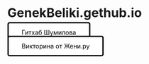 # GenekBeliki.gethub.io
<style>
.cwd{text-align:center;}
.cwda{cursor:pointer;font-size:24px;text-decoration:none;padding:17px 51px;color:#000000;background-color:#34d5cb;border-radius:7px;border:6px solid #0f7208;}
.cwda:hover{background-color:#dc0909;color:#ffffff;}
</style>
<p class="cwd"><a href="https://github.com/GenekBeliki/chtoto_po_pytonu" target="_blank" class="cwda" title="Гитхаб Шумилова">Гитхаб Шумилова</a></p>


<style>
.cwd{text-align:left;}
.cwda{cursor:pointer;font-size:14px;text-decoration:none;padding:12px 29px;color:#000000;background-color:#ffffff;border-radius:5px;border:3px solid #000000;}
.cwda:hover{background-color:#000000;color:#ffffff;}
</style>
<p class="cwd"><a href="https://github.com/GenekBeliki/chtoto_po_pytonu/blob/main/%D0%92%D0%B8%D0%BA%D1%82%D0%BE%D1%80%D0%B8%D0%BD%D0%B0%20%D0%BE%D1%82%20%D0%96%D0%B5%D0%BD%D0%B8.py" target="_blank" class="cwda" title="Викторина от Жени.py">Викторина от Жени.py</a></p>
